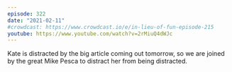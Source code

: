 ```yaml
---
episode: 322
date: "2021-02-11"
#crowdcast: https://www.crowdcast.io/e/in-lieu-of-fun-episode-215
youtube: https://www.youtube.com/watch?v=2rMiuQ4dWJc
---
```

Kate is distracted by the big article coming out tomorrow, so we are joined by
the great Mike Pesca to distract her from being distracted.
